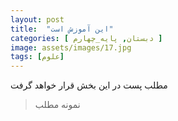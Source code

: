 ```yaml
---
layout: post
title:  "این آموزش است"
categories: [ دبستان, پایه_چهارم ]
image: assets/images/17.jpg
tags: [علوم]
---
```

مطلب پست در این بخش قرار خواهد گرفت  

> نمونه مطلب 

